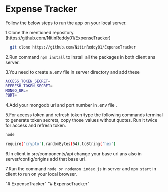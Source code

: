 
# Expense Tracker

Follow the below steps to run the app on your local server.

1.Clone the mentioned repository.(https://github.com/NitinReddy01/ExpenseTracker) 
```bash
  git clone https://github.com/NitinReddy01/ExpenseTracker
```
2.Run command `npm install` to install all the packages in both client ans server.

3.You need to create a .env file in server directory and add these
```bash
ACCESS_TOKEN_SECRET=
REFRESH_TOKEN_SECRET=
MONGO_URL=
PORT=
```
4.Add your mongodb url and port number in .env file .

5.For access token and refresh token type the following commands terminal to generate token secrets, copy those values without quotes. Run it twice for access and refresh token. 
```bash
node

require('crypto').randomBytes(64).toString('hex')
```
6.In client in src/components/api change your base url ans also in server/config/origins add that base url.

7.Run the command `node or nodemon index.js` in server and `npm start` in client to run on your local browser.

"# ExpenseTracker" 
"# ExpenseTracker" 
